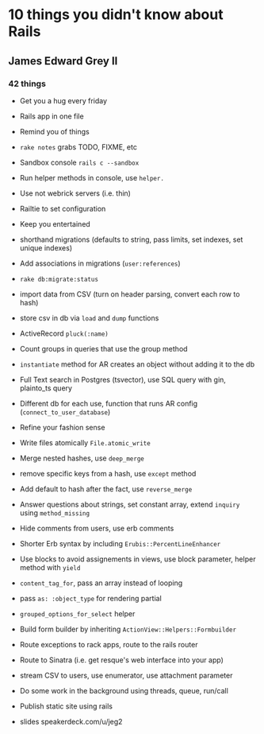 # 10 things you didn't know about Rails
## James Edward Grey II

### 42 things

* Get you a hug every friday
* Rails app in one file
* Remind you of things
* `rake notes` grabs TODO, FIXME, etc
* Sandbox console `rails c --sandbox`
* Run helper methods in console, use `helper.`
* Use not webrick servers (i.e. thin)
* Railtie to set configuration
* Keep you entertained
* shorthand migrations (defaults to string, pass limits, set indexes, set unique indexes)
* Add associations in migrations (`user:references`)
* `rake db:migrate:status`
* import data from CSV (turn on header parsing, convert each row to hash)
* store csv in db via `load` and `dump` functions
* ActiveRecord `pluck(:name)`
* Count groups in queries that use the group method
* `instantiate` method for AR creates an object without adding it to the db
* Full Text search in Postgres (tsvector), use SQL query with gin, plainto_ts query
* Different db for each use, function that runs AR config (`connect_to_user_database`)
* Refine your fashion sense
* Write files atomically `File.atomic_write`
* Merge nested hashes, use `deep_merge`
* remove specific keys from a hash, use `except` method
* Add default to hash after the fact, use `reverse_merge`
* Answer questions about strings, set constant array, extend `inquiry` using `method_missing`
* Hide comments from users, use erb comments
* Shorter Erb syntax by including `Erubis::PercentLineEnhancer`
* Use blocks to avoid assignements in views, use block parameter, helper method with `yield`
* `content_tag_for`, pass an array instead of looping
* pass `as: :object_type` for rendering partial
* `grouped_options_for_select` helper
* Build form builder by inheriting `ActionView::Helpers::Formbuilder`
* Route exceptions to rack apps, route to the rails router
* Route to Sinatra (i.e. get resque's web interface into your app)
* stream CSV to users, use enumerator, use attachment parameter
* Do some work in the background using threads, queue, run/call
* Publish static site using rails

* slides speakerdeck.com/u/jeg2

